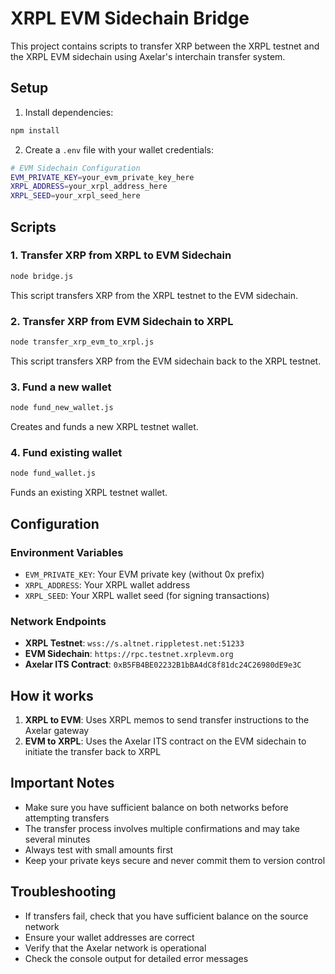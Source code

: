 # XRPL EVM Sidechain Bridge

This project contains scripts to transfer XRP between the XRPL testnet and the XRPL EVM sidechain using Axelar's interchain transfer system.

## Setup

1. Install dependencies:
```bash
npm install
```

2. Create a `.env` file with your wallet credentials:
```bash
# EVM Sidechain Configuration
EVM_PRIVATE_KEY=your_evm_private_key_here
XRPL_ADDRESS=your_xrpl_address_here
XRPL_SEED=your_xrpl_seed_here
```

## Scripts

### 1. Transfer XRP from XRPL to EVM Sidechain
```bash
node bridge.js
```
This script transfers XRP from the XRPL testnet to the EVM sidechain.

### 2. Transfer XRP from EVM Sidechain to XRPL
```bash
node transfer_xrp_evm_to_xrpl.js
```
This script transfers XRP from the EVM sidechain back to the XRPL testnet.

### 3. Fund a new wallet
```bash
node fund_new_wallet.js
```
Creates and funds a new XRPL testnet wallet.

### 4. Fund existing wallet
```bash
node fund_wallet.js
```
Funds an existing XRPL testnet wallet.

## Configuration

### Environment Variables

- `EVM_PRIVATE_KEY`: Your EVM private key (without 0x prefix)
- `XRPL_ADDRESS`: Your XRPL wallet address
- `XRPL_SEED`: Your XRPL wallet seed (for signing transactions)

### Network Endpoints

- **XRPL Testnet**: `wss://s.altnet.rippletest.net:51233`
- **EVM Sidechain**: `https://rpc.testnet.xrplevm.org`
- **Axelar ITS Contract**: `0xB5FB4BE02232B1bBA4dC8f81dc24C26980dE9e3C`

## How it works

1. **XRPL to EVM**: Uses XRPL memos to send transfer instructions to the Axelar gateway
2. **EVM to XRPL**: Uses the Axelar ITS contract on the EVM sidechain to initiate the transfer back to XRPL

## Important Notes

- Make sure you have sufficient balance on both networks before attempting transfers
- The transfer process involves multiple confirmations and may take several minutes
- Always test with small amounts first
- Keep your private keys secure and never commit them to version control

## Troubleshooting

- If transfers fail, check that you have sufficient balance on the source network
- Ensure your wallet addresses are correct
- Verify that the Axelar network is operational
- Check the console output for detailed error messages 